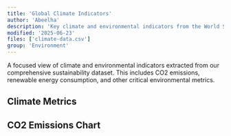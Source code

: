 ```yaml
---
title: 'Global Climate Indicators'
author: 'Abeelha'
description: 'Key climate and environmental indicators from the World Sustainability Dataset focusing on CO2 emissions, renewable energy, and environmental metrics'
modified: '2025-06-23'
files: ['climate-data.csv']
group: 'Environment'
---
```


A focused view of climate and environmental indicators extracted from our comprehensive sustainability dataset. This includes CO2 emissions, renewable energy consumption, and other critical environmental metrics.

## Climate Metrics

<Table url="climate-data.csv" />

## CO2 Emissions Chart

<LineChart
    title="Annual CO2 Emissions by Country"
    xAxis="Year"
    yAxis="CO2 Emissions (million tonnes)"
    data="climate-data.csv"
/>
